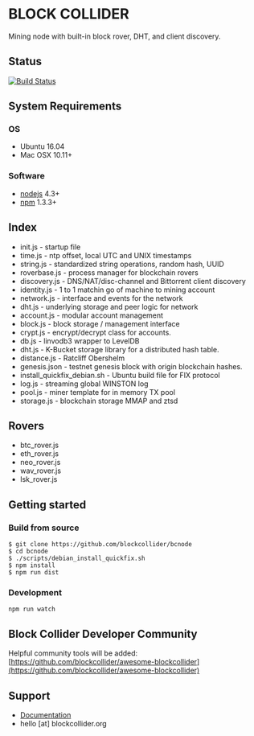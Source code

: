 # BLOCK COLLIDER 

Mining node with built-in block rover, DHT, and client discovery. 

## Status

[![Build Status](https://travis-ci.com/blockcollider/bcnode.png?token=zcFCsPT3bTmtCApsaoXp&branch=master)](https://travis-ci.com/blockcollider/bcnode)

## System Requirements

### OS

- Ubuntu 16.04
- Mac OSX 10.11+

### Software

- [nodejs](https://nodejs.org) 4.3+
- [npm](https://www.npmjs.com/) 1.3.3+

## Index
* init.js - startup file
* time.js - ntp offset, local UTC and UNIX timestamps
* string.js - standardized string operations, random hash, UUID
* roverbase.js - process manager for blockchain rovers 
* discovery.js - DNS/NAT/disc-channel and Bittorrent client discovery
* identity.js - 1 to 1 matchin go of machine to mining account
* network.js - interface and events for the network
* dht.js - underlying storage and peer logic for network 
* account.js - modular account management
* block.js - block storage / management interface
* crypt.js - encrypt/decrypt class for accounts. 
* db.js - linvodb3 wrapper to LevelDB
* dht.js - K-Bucket storage library for a distributed hash table. 
* distance.js - Ratcliff Obershelm 
* genesis.json - testnet genesis block with origin blockchain hashes. 
* install_quickfix_debian.sh - Ubuntu build file for FIX protocol
* log.js - streaming global WINSTON log 
* pool.js - miner template for in memory TX pool 
* storage.js - blockchain storage MMAP and ztsd

## Rovers
* btc_rover.js
* eth_rover.js
* neo_rover.js
* wav_rover.js
* lsk_rover.js

## Getting started

### Build from source

```
$ git clone https://github.com/blockcollider/bcnode
$ cd bcnode
$ ./scripts/debian_install_quickfix.sh
$ npm install
$ npm run dist
```

### Development

```
npm run watch
```

## Block Collider Developer Community

Helpful community tools will be added: [https://github.com/blockcollider/awesome-blockcollider](https://github.com/blockcollider/awesome-blockcollider)

## Support
* [Documentation](https://docs.blockcollider.org/docs)
* hello [at] blockcollider.org 


